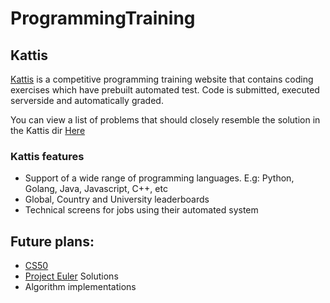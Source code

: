 # ProgrammingTraining

## Kattis
[Kattis](https://www.kattis.com) is a competitive programming training website that contains coding exercises which have prebuilt automated test.
Code is submitted, executed serverside and automatically graded.

You can view a list of problems that should closely resemble the solution in the Kattis dir [Here](https://open.kattis.com/problems?order=problem_difficulty)

### Kattis features
* Support of a wide range of programming languages. E.g: Python, Golang, Java, Javascript, C++, etc
* Global, Country and University leaderboards
* Technical screens for jobs using their automated system

## Future plans:
* [CS50](https://cs50.harvard.edu/)
* [Project Euler](https://projecteuler.net/) Solutions
* Algorithm implementations
